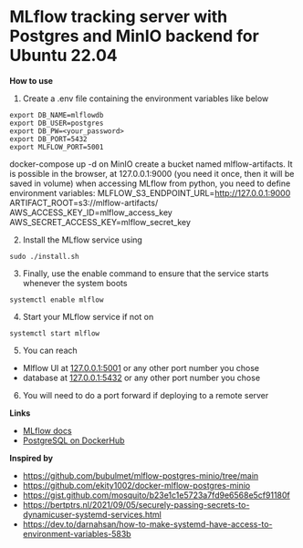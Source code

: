 # MLflow tracking server with Postgres and MinIO backend for Ubuntu 22.04

**How to use**
1. Create a .env file containing the environment variables like below
```
export DB_NAME=mlflowdb
export DB_USER=postgres
export DB_PW=<your_password>
export DB_PORT=5432
export MLFLOW_PORT=5001
```

docker-compose up -d
on MinIO create a bucket named mlflow-artifacts. It is possible in the browser, at 127.0.0.1:9000 (you need it once, then it will be saved in volume)
when accessing MLflow from python, you need to define environment variables:
    MLFLOW_S3_ENDPOINT_URL=http://127.0.0.1:9000
    ARTIFACT_ROOT=s3://mlflow-artifacts/
    AWS_ACCESS_KEY_ID=mlflow_access_key
    AWS_SECRET_ACCESS_KEY=mlflow_secret_key


2. Install the MLflow service using
```
sudo ./install.sh
```

3. Finally, use the enable command to ensure that the service starts whenever the system boots
```
systemctl enable mlflow
```
4. Start your MLflow service if not on
```
systemctl start mlflow
```

5. You can reach
- Mlflow UI at [127.0.0.1:5001](http://127.0.0.1:5001) or any other port number you chose
- database at [127.0.0.1:5432](http://127.0.0.1:5432) or any other port number you chose
6. You will need to do a port forward if deploying to a remote server

**Links**
- [MLflow docs](https://mlflow.org/docs/latest/index.html)
- [PostgreSQL on DockerHub](https://hub.docker.com/_/postgres)

**Inspired by**
- https://github.com/bubulmet/mlflow-postgres-minio/tree/main
- https://github.com/ekity1002/docker-mlflow-postgres-minio
- https://gist.github.com/mosquito/b23e1c1e5723a7fd9e6568e5cf91180f
- https://bertptrs.nl/2021/09/05/securely-passing-secrets-to-dynamicuser-systemd-services.html
- https://dev.to/darnahsan/how-to-make-systemd-have-access-to-environment-variables-583b